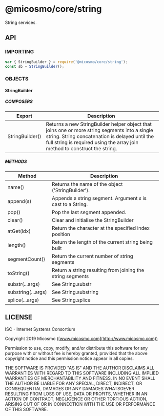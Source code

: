 # @micosmo/core/string

String services.

## API

### IMPORTING

```javascript
var { StringBuilder } = require('@micosmo/core/string');
const sb = StringBuilder();
```
### OBJECTS

#### StringBuilder

##### COMPOSERS

Export | Description
-------- | -----------
StringBuilder() | Returns a new StringBuilder helper object that joins one or more string segments into a single string. String concatenation is delayed until the full string is required using the array join method to construct the string.

##### METHODS

Method | Description
------ | -----------
name() | Returns the name of the object ('StringBuilder'). 
append(s) | Appends a string segment. Argument *s* is cast to a String.
pop() | Pop the last segment appended.
clear() | Clear and initialise the StringBuilder
atGet(idx) | Return the character at the specified index position
length() | Return the length of the current string being built
segmentCount() | Return the current number of string segments
toString() | Return a string resulting from joining the string segments
substr(...args) | See String.substr
substring(...args) | See String.substring
splice(...args) | See String.splice

## LICENSE

ISC - Internet Systems Consortium

Copyright 2019 Micosmo ([www.micosmo.com](http://www.micosmo.com))

Permission to use, copy, modify, and/or distribute this software for any purpose with or without fee is hereby granted, provided that the above copyright notice and this permission notice appear in all copies.

THE SOFTWARE IS PROVIDED "AS IS" AND THE AUTHOR DISCLAIMS ALL WARRANTIES WITH REGARD TO THIS SOFTWARE INCLUDING ALL IMPLIED WARRANTIES OF MERCHANTABILITY AND FITNESS. IN NO EVENT SHALL THE AUTHOR BE LIABLE FOR ANY SPECIAL, DIRECT, INDIRECT, OR CONSEQUENTIAL DAMAGES OR ANY DAMAGES WHATSOEVER RESULTING FROM LOSS OF USE, DATA OR PROFITS, WHETHER IN AN ACTION OF CONTRACT, NEGLIGENCE OR OTHER TORTIOUS ACTION, ARISING OUT OF OR IN CONNECTION WITH THE USE OR PERFORMANCE OF THIS SOFTWARE.
